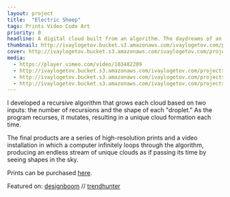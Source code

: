 ```yaml
---
layout: project
title:  "Electric Sheep"
tags: Prints Video Code Art
priority: 0
headline: A digital cloud built from an algorithm. The daydreams of an android lying in a virtual field of grass.
thumbnail: http://ivaylogetov.bucket.s3.amazonaws.com/ivaylogetov.com/projects/sheep/sheep.jpg
cover: http://ivaylogetov.bucket.s3.amazonaws.com/ivaylogetov.com/projects/sheep/main.jpg
media:
  - https://player.vimeo.com/video/103482209
  - http://ivaylogetov.bucket.s3.amazonaws.com/ivaylogetov.com/projects/sheep/05.png
  - http://ivaylogetov.bucket.s3.amazonaws.com/ivaylogetov.com/projects/sheep/04.png,http://ivaylogetov.bucket.s3.amazonaws.com/ivaylogetov.com/projects/sheep/07.png
  - http://ivaylogetov.bucket.s3.amazonaws.com/ivaylogetov.com/projects/sheep/02.png
---
```


I developed a recursive algorithm that grows each cloud based on two inputs: the number of recursions and the shape of each "droplet." As the program recurses, it mutates, resulting in a unique cloud formation each time.

The final products are a series of high-resolution prints and a video installation in which a computer infinitely loops through the algorithm, producing an endless stream of unique clouds as if passing its time by seeing shapes in the sky.

Prints can be purchased [here](http://society6.com/ivaylogetov/prints?show=new).

Featured on: [designboom](http://www.designboom.com/art/ivaylo-getov-electric-sheep-digital-clouds-openframeworks-08-20-2014/) // [trendhunter](http://www.trendhunter.com/trends/ivaylo-getov)
